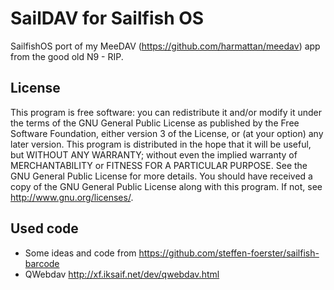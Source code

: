 SailDAV for Sailfish OS
===========================

SailfishOS port of my MeeDAV (https://github.com/harmattan/meedav) app from the good old N9 - RIP.

## License

This program is free software: you can redistribute it and/or modify
it under the terms of the GNU General Public License as published by
the Free Software Foundation, either version 3 of the License, or
(at your option) any later version.
This program is distributed in the hope that it will be useful,
but WITHOUT ANY WARRANTY; without even the implied warranty of
MERCHANTABILITY or FITNESS FOR A PARTICULAR PURPOSE. See the
GNU General Public License for more details.
You should have received a copy of the GNU General Public License
along with this program. If not, see <http://www.gnu.org/licenses/>.

## Used code

- Some ideas and code from https://github.com/steffen-foerster/sailfish-barcode
- QWebdav http://xf.iksaif.net/dev/qwebdav.html


